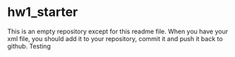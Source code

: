 # hw1_starter
This is an empty repository except for this readme file.  When you have your xml file, you should add it to your repository, commit it and push it back to github.
Testing 
